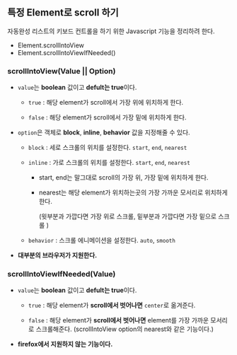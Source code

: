 ## 특정 Element로 scroll 하기

자동완성 리스트의 키보드 컨트롤을 하기 위한 Javascript 기능을 정리하려 한다. 

- Element.scrollIntoView
- Element.scrollIntoViewIfNeeded()

### **scrollIntoView(**Value || Option**)**

- `value`는 **boolean** 값이고 **defult는 true**이다.
    
    - `true` : 해당 element가 scroll에서 가장 위에 위치하게 한다.
    
    - `false` : 해당 element가 scroll에서 가장 밑에 위치하게 한다.
    
- `option`은 객체로 **block**, **inline**, **behavior** 값을 지정해줄 수 있다.
    
    - `block` : 세로 스크롤의 위치를 설정한다. `start`, `end`, `nearest`
    
    - `inline` : 가로 스크롤의 위치를 설정한다. `start`, `end`, `nearest`
    
      - start, end는 말그대로 scroll의 가장 위, 가장 밑에 위치하게 한다.
      - nearest는 해당 element가 위치하는곳의 가장 가까운 모서리로 위치하게 한다.
        
        (윗부분과 가깝다면 가장 위로 스크롤, 밑부분과 가깝다면 가장 밑으로 스크롤 )
        
    
    - `behavior` : 스크롤 에니메이션을 설정한다. `auto`, `smooth`
    
- **대부분의 브라우저가 지원한다.**

### **scrollIntoViewIfNeeded(**Value**)**

- `value`는 **boolean** 값이고 **defult는 true**이다.
    
    - `true` : 해당 element가 **scroll에서 벗어나면** `center`로 옮겨준다.
    
    - `false` : 해당 element가 **scroll에서 벗어나면** element를 가장 가까운 모서리로 스크롤해준다. (scrollIntoView option의 nearest와 같은 기능이다.)
    
- **firefox에서 지원하지 않는 기능이다.**
